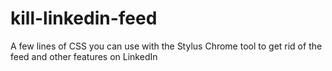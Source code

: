 # kill-linkedin-feed
A few lines of CSS you can use with the Stylus Chrome tool to get rid of the feed and other features on LinkedIn
